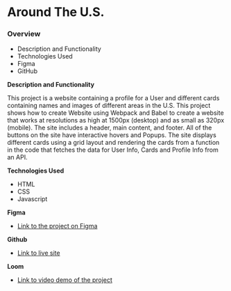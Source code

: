 # Around The U.S.

### Overview

- Description and Functionality
- Technologies Used
- Figma
- GitHub

**Description and Functionality**

This project is a website containing a profile for a User and different cards containing names and images of different areas in the U.S. This project shows how to create Website using Webpack and Babel to create a website that works at resolutions as high at 1500px (desktop) and as small as 320px (mobile). The site includes a header, main content, and footer. All of the buttons on the site have interactive hovers and Popups. The site displays different cards using a grid layout and rendering the cards from a function in the code that fetches the data for User Info, Cards and Profile Info from an API.

**Technologies Used**

- HTML
- CSS
- Javascript

**Figma**

- [Link to the project on Figma](https://www.figma.com/file/ii4xxsJ0ghevUOcssTlHZv/Sprint-3%3A-Around-the-US?node-id=0%3A1)

**Github**

- [Link to live site](https://marcofernstaedt.github.io/se_project_aroundtheus/)

**Loom**

- [Link to video demo of the project](https://www.loom.com/share/Around-the-US-13-September-2023-4b3ddd1d16144bccb5c2898a6dc6d56a?sid=3395e216-d854-4127-b62a-2cbd50b4e8b3)